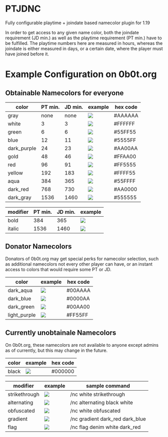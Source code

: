 # PTJDNC
Fully configurable playtime + joindate based namecolor plugin for 1.19

In order to get access to any given name color, both the joindate requirement (JD min.) as well as the playtime requirement (PT min.) have to be fulfilled.
The playtime numbers here are measured in hours, whereas the joindate is either measured in days, or a certain date, where the player must have joined before it.

# Example Configuration on 0b0t.org
## Obtainable Namecolors for everyone
| color       | PT min. | JD min.      | example                       | hex code |
|-------------|---------|--------------|-------------------------------|----------|
| gray        | none    | none         | ![](examples/gray.png)        | #AAAAAA  |
| white       | 3       | 3            | ![](examples/white.png)       | #FFFFFF  |
| green       | 6       | 6            | ![](examples/green.png)       | #55FF55  |
| blue        | 12      | 11           | ![](examples/blue.png)        | #5555FF  |
| dark_purple | 24      | 23           | ![](examples/dark_purple.png) | #AA00AA  |
| gold        | 48      | 46           | ![](examples/gold.png)        | #FFAA00  |
| red         | 96      | 91           | ![](examples/red.png)         | #FF5555  |
| yellow      | 192     | 183          | ![](examples/yellow.png)      | #FFFF55  |
| aqua        | 384     | 365          | ![](examples/aqua.png)        | #55FFFF  |
| dark_red    | 768     | 730          | ![](examples/dark_red.png)    | #AA0000  |
| dark_gray   | 1536    | 1460         | ![](examples/dark_gray.png)   | #555555  |

| modifier   | PT min. | JD min.      | example                    |
|------------|---------|--------------|----------------------------|
| bold       | 384     | 365          | ![](examples/bold.png)     |
| italic     | 1536    | 1460         | ![](examples/italic.png)   |

## Donator Namecolors
Donators of 0b0t.org may get special perks for namecolor selection, such as additional namecolors not every other player can have, or an instant access to colors that would require some PT or JD.

| color           | example                              | hex code |
|-----------------|--------------------------------------|----------|
| dark_aqua       | ![](examples/dark_aqua.png)          | #00AAAA  |
| dark_blue       | ![](examples/dark_blue.png)          | #0000AA  |
| dark_green      | ![](examples/dark_green.png)         | #00AA00  |
| light_purple    | ![](examples/light_purple.png)       | #FF55FF  |

## Currently unobtainale Namecolors
On 0b0t.org, these namecolors are not available to anyone except admins as of currently, but this may change in the future.

| color           | example                           | hex code |
|-----------------|-----------------------------------|----------|
| black           | ![](examples/black.png)           | #000000  |

| modifier      | example                         | sample command                  |
|---------------|---------------------------------|---------------------------------|
| strikethrough | ![](examples/strikethrough.png) | /nc white strikethrough         |
| alternating   | ![](examples/alternating.png)   | /nc alternating black white     |
| obfuscated    | ![](examples/obfuscated.png)    | /nc white obfuscated            |
| gradient      | ![](examples/gradient.png)      | /nc gradient dark_red dark_blue |
| flag          | ![](examples/flag.png)          | /nc flag denim white dark_red   |
